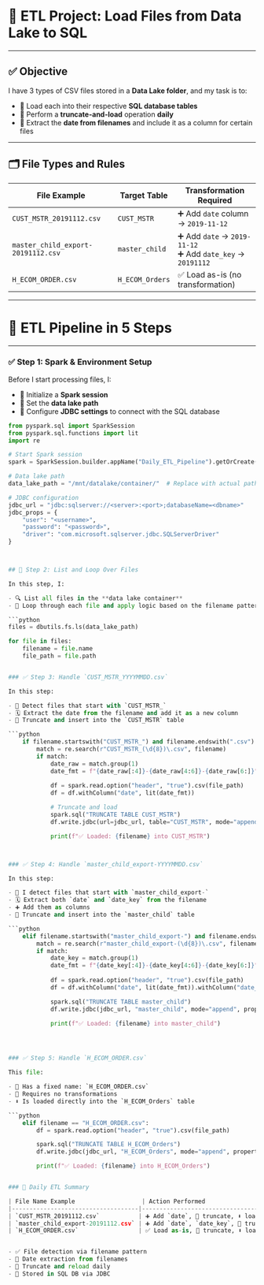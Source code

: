 # 🧾 ETL Project: Load Files from Data Lake to SQL

---

## ✅ Objective

I have 3 types of CSV files stored in a **Data Lake folder**, and my task is to:

- 🔄 Load each into their respective **SQL database tables**
- 🧹 Perform a **truncate-and-load** operation **daily**
- 📅 Extract the **date from filenames** and include it as a column for certain files

---

## 🗂️ File Types and Rules

| File Example                        | Target Table        | Transformation Required                                               |
|------------------------------------|---------------------|------------------------------------------------------------------------|
| `CUST_MSTR_20191112.csv`           | `CUST_MSTR`         | ➕ Add `date` column → `2019-11-12`                                     |
| `master_child_export-20191112.csv` | `master_child`      | ➕ Add `date` → `2019-11-12`<br>➕ Add `date_key` → `20191112`           |
| `H_ECOM_ORDER.csv`                 | `H_ECOM_Orders`     | ✅ Load as-is (no transformation)                                      |

---

# 🧰 ETL Pipeline in 5 Steps

---

### ✅ Step 1: Spark & Environment Setup

Before I start processing files, I:

- 🚀 Initialize a **Spark session**
- 📁 Set the **data lake path**
- 🔌 Configure **JDBC settings** to connect with the SQL database

```python
from pyspark.sql import SparkSession
from pyspark.sql.functions import lit
import re

# Start Spark session
spark = SparkSession.builder.appName("Daily_ETL_Pipeline").getOrCreate()

# Data lake path
data_lake_path = "/mnt/datalake/container/"  # Replace with actual path

# JDBC configuration
jdbc_url = "jdbc:sqlserver://<server>:<port>;databaseName=<dbname>"
jdbc_props = {
    "user": "<username>",
    "password": "<password>",
    "driver": "com.microsoft.sqlserver.jdbc.SQLServerDriver"
}



## 📍 Step 2: List and Loop Over Files

In this step, I:

- 🔍 List all files in the **data lake container**
- 📄 Loop through each file and apply logic based on the filename pattern

```python
files = dbutils.fs.ls(data_lake_path)

for file in files:
    filename = file.name
    file_path = file.path


### ✅ Step 3: Handle `CUST_MSTR_YYYYMMDD.csv`

In this step:

- 🧠 Detect files that start with `CUST_MSTR_`
- 🗓️ Extract the date from the filename and add it as a new column
- 🧹 Truncate and insert into the `CUST_MSTR` table

```python
    if filename.startswith("CUST_MSTR_") and filename.endswith(".csv"):
        match = re.search(r"CUST_MSTR_(\d{8})\.csv", filename)
        if match:
            date_raw = match.group(1)
            date_fmt = f"{date_raw[:4]}-{date_raw[4:6]}-{date_raw[6:]}"
            
            df = spark.read.option("header", "true").csv(file_path)
            df = df.withColumn("date", lit(date_fmt))

            # Truncate and load
            spark.sql("TRUNCATE TABLE CUST_MSTR")
            df.write.jdbc(url=jdbc_url, table="CUST_MSTR", mode="append", properties=jdbc_props)

            print(f"✅ Loaded: {filename} into CUST_MSTR")



### ✅ Step 4: Handle `master_child_export-YYYYMMDD.csv`

In this step:

- 🧠 I detect files that start with `master_child_export-`
- 🗓️ Extract both `date` and `date_key` from the filename
- ➕ Add them as columns
- 🧹 Truncate and insert into the `master_child` table

```python
    elif filename.startswith("master_child_export-") and filename.endswith(".csv"):
        match = re.search(r"master_child_export-(\d{8})\.csv", filename)
        if match:
            date_key = match.group(1)
            date_fmt = f"{date_key[:4]}-{date_key[4:6]}-{date_key[6:]}"
            
            df = spark.read.option("header", "true").csv(file_path)
            df = df.withColumn("date", lit(date_fmt)).withColumn("date_key", lit(date_key))

            spark.sql("TRUNCATE TABLE master_child")
            df.write.jdbc(jdbc_url, "master_child", mode="append", properties=jdbc_props)

            print(f"✅ Loaded: {filename} into master_child")




### ✅ Step 5: Handle `H_ECOM_ORDER.csv`

This file:

- 📛 Has a fixed name: `H_ECOM_ORDER.csv`  
- 🚫 Requires no transformations  
- ⬇️ Is loaded directly into the `H_ECOM_Orders` table  

```python
    elif filename == "H_ECOM_ORDER.csv":
        df = spark.read.option("header", "true").csv(file_path)

        spark.sql("TRUNCATE TABLE H_ECOM_Orders")
        df.write.jdbc(jdbc_url, "H_ECOM_Orders", mode="append", properties=jdbc_props)

        print(f"✅ Loaded: {filename} into H_ECOM_Orders")


### 📌 Daily ETL Summary

| File Name Example                   | Action Performed                                 | Target Table     |
|------------------------------------|--------------------------------------------------|------------------|
| `CUST_MSTR_20191112.csv`           | ➕ Add `date`, 🧹 truncate, ⬇️ load                | `CUST_MSTR`      |
| `master_child_export-20191112.csv` | ➕ Add `date`, `date_key`, 🧹 truncate, ⬇️ load    | `master_child`   |
| `H_ECOM_ORDER.csv`                 | ✅ Load as-is, 🧹 truncate, ⬇️ load                | `H_ECOM_Orders`  |


- ✅ File detection via filename pattern
- 📅 Date extraction from filenames
- 🧹 Truncate and reload daily
- 💾 Stored in SQL DB via JDBC

